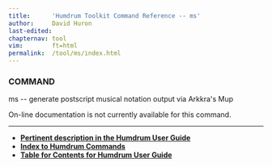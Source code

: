 ```yaml
---
title:		'Humdrum Toolkit Command Reference -- ms'
author:		David Huron
last-edited:
chapternav:	tool
vim:		ft=html
permalink:	/tool/ms/index.html
---
```


### COMMAND

<span class="tool">ms</span> -- generate postscript musical notation output via Arkkra's Mup

On-line documentation is not currently available for this command.

------------------------------------------------------------------------


-   [**Pertinent description in the Humdrum User
    Guide**](../guide34.html#Interval_Vectors_Using_the_iv_Command)
-   [**Index to Humdrum Commands**](../commands.toc.html)
-   [**Table for Contents for Humdrum User Guide**](../guide.toc.html)

